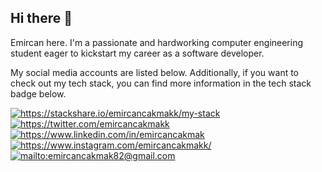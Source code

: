 <h2 align="left">Hi there 👋</h2>
<p>Emircan here. I'm a passionate and hardworking computer engineering student eager to kickstart my career as a software developer.</p>
<p>My social media accounts are listed below. Additionally, if you want to check out my tech stack, you can find more information in the tech stack badge below.</p>
<a href="https://stackshare.io/emircancakmakk/my-stack">
    <img src="http://img.shields.io/badge/tech-stack-0690fa.svg?style=flat" alt="https://stackshare.io/emircancakmakk/my-stack">
</a>

<a href="https://twitter.com/emircancakmakk" target="_blank">
    <img src="https://img.shields.io/badge/%20-twitter-%231DA1F2" alt="https://twitter.com/emircancakmakk">
</a>
<a href="https://www.linkedin.com/in/emircancakmak" target="_blank">
    <img src="https://img.shields.io/badge/%20-linkedin-0072b1" alt="https://www.linkedin.com/in/emircancakmak">
</a>
<a href="https://www.instagram.com/emircancakmakk/" target="_blank">
    <img src="https://img.shields.io/badge/%20-instagram-fbad50" alt="https://www.instagram.com/emircancakmakk/">
</a>
<a href="mailto:emircancakmak82@gmail.com" target="_blank">
    <img src="https://img.shields.io/badge/%20-gmail-B23121" alt="mailto:emircancakmak82@gmail.com">
</a>
<br><br>
